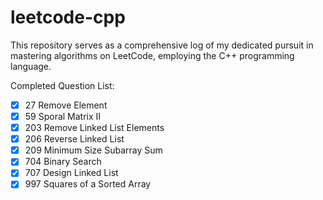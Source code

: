 # leetcode-cpp

 This repository serves as a comprehensive log of my dedicated pursuit in mastering algorithms on LeetCode, employing the C++ programming language.

Completed Question List:

* [X] 27 Remove Element
* [X] 59 Sporal Matrix II
* [X] 203 Remove Linked List Elements
* [X] 206 Reverse Linked List
* [X] 209 Minimum Size Subarray Sum
* [X] 704 Binary Search
* [X] 707 Design Linked List
* [X] 997 Squares of a Sorted Array
